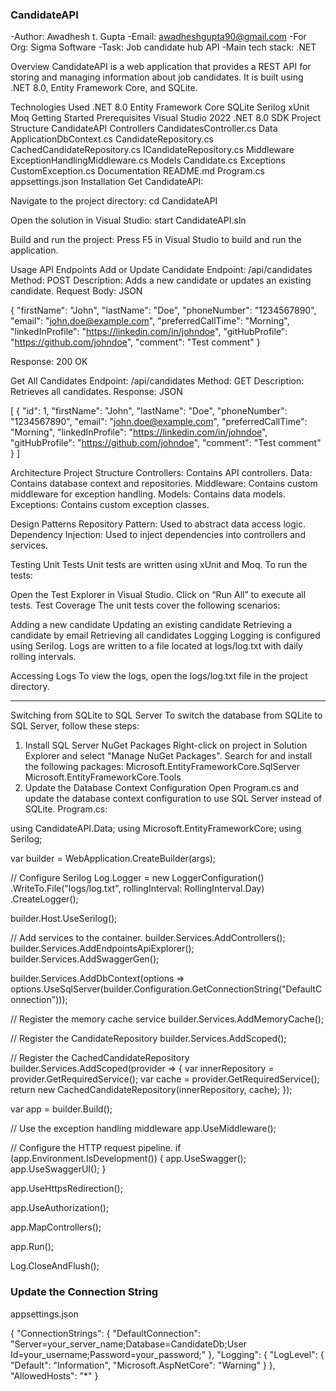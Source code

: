 ### CandidateAPI
-Author: Awadhesh t. Gupta
-Email: awadheshgupta90@gmail.com 
-For Org: Sigma Software 
-Task: Job candidate hub API -Main tech stack: .NET

Overview
CandidateAPI is a web application that provides a REST API for storing and managing information about job candidates. It is built using .NET 8.0, Entity Framework Core, and SQLite.

Technologies Used
.NET 8.0
Entity Framework Core
SQLite
Serilog
xUnit
Moq
Getting Started
Prerequisites
Visual Studio 2022
.NET 8.0 SDK
Project Structure
CandidateAPI
Controllers
CandidatesController.cs
Data
ApplicationDbContext.cs
CandidateRepository.cs
CachedCandidateRepository.cs
ICandidateRepository.cs
Middleware
ExceptionHandlingMiddleware.cs
Models
Candidate.cs
Exceptions
CustomException.cs
Documentation
README.md
Program.cs
appsettings.json
Installation
Get CandidateAPI:

Navigate to the project directory: cd CandidateAPI

Open the solution in Visual Studio: start CandidateAPI.sln

Build and run the project: Press F5 in Visual Studio to build and run the application.

Usage
API Endpoints
Add or Update Candidate
Endpoint: /api/candidates Method: POST Description: Adds a new candidate or updates an existing candidate. Request Body: JSON

{ "firstName": "John", "lastName": "Doe", "phoneNumber": "1234567890", "email": "john.doe@example.com", "preferredCallTime": "Morning", "linkedInProfile": "https://linkedin.com/in/johndoe", "gitHubProfile": "https://github.com/johndoe", "comment": "Test comment" }

Response: 200 OK

Get All Candidates
Endpoint: /api/candidates Method: GET Description: Retrieves all candidates. Response: JSON

[ { "id": 1, "firstName": "John", "lastName": "Doe", "phoneNumber": "1234567890", "email": "john.doe@example.com", "preferredCallTime": "Morning", "linkedInProfile": "https://linkedin.com/in/johndoe", "gitHubProfile": "https://github.com/johndoe", "comment": "Test comment" } ]

Architecture
Project Structure
Controllers: Contains API controllers. Data: Contains database context and repositories. Middleware: Contains custom middleware for exception handling. Models: Contains data models. Exceptions: Contains custom exception classes.

Design Patterns
Repository Pattern: Used to abstract data access logic. Dependency Injection: Used to inject dependencies into controllers and services.

Testing
Unit Tests
Unit tests are written using xUnit and Moq. To run the tests:

Open the Test Explorer in Visual Studio. Click on “Run All” to execute all tests. Test Coverage The unit tests cover the following scenarios:

Adding a new candidate Updating an existing candidate Retrieving a candidate by email Retrieving all candidates Logging Logging is configured using Serilog. Logs are written to a file located at logs/log.txt with daily rolling intervals.

Accessing Logs
To view the logs, open the logs/log.txt file in the project directory.

*************************************************************************
Switching from SQLite to SQL Server
To switch the database from SQLite to SQL Server, follow these steps:

1. Install SQL Server NuGet Packages
Right-click on project in Solution Explorer and select "Manage NuGet Packages".
Search for and install the following packages:
Microsoft.EntityFrameworkCore.SqlServer
Microsoft.EntityFrameworkCore.Tools
2. Update the Database Context Configuration
Open Program.cs and update the database context configuration to use SQL Server instead of SQLite.
Program.cs:

using CandidateAPI.Data;
using Microsoft.EntityFrameworkCore;
using Serilog;

var builder = WebApplication.CreateBuilder(args);

// Configure Serilog
Log.Logger = new LoggerConfiguration()
    .WriteTo.File("logs/log.txt", rollingInterval: RollingInterval.Day)
    .CreateLogger();

builder.Host.UseSerilog();

// Add services to the container.
builder.Services.AddControllers();
builder.Services.AddEndpointsApiExplorer();
builder.Services.AddSwaggerGen();

builder.Services.AddDbContext<ApplicationDbContext>(options =>
    options.UseSqlServer(builder.Configuration.GetConnectionString("DefaultConnection")));

// Register the memory cache service
builder.Services.AddMemoryCache();

// Register the CandidateRepository
builder.Services.AddScoped<CandidateRepository>();

// Register the CachedCandidateRepository
builder.Services.AddScoped<ICandidateRepository>(provider =>
{
    var innerRepository = provider.GetRequiredService<CandidateRepository>();
    var cache = provider.GetRequiredService<IMemoryCache>();
    return new CachedCandidateRepository(innerRepository, cache);
});

var app = builder.Build();

// Use the exception handling middleware
app.UseMiddleware<ExceptionHandlingMiddleware>();

// Configure the HTTP request pipeline.
if (app.Environment.IsDevelopment())
{
    app.UseSwagger();
    app.UseSwaggerUI();
}

app.UseHttpsRedirection();

app.UseAuthorization();

app.MapControllers();

app.Run();

Log.CloseAndFlush();



### Update the Connection String
appsettings.json

{
  "ConnectionStrings": {
    "DefaultConnection": "Server=your_server_name;Database=CandidateDb;User Id=your_username;Password=your_password;"
  },
  "Logging": {
    "LogLevel": {
      "Default": "Information",
      "Microsoft.AspNetCore": "Warning"
    }
  },
  "AllowedHosts": "*"
}
